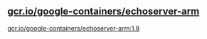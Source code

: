 
[gcr.io/google-containers/echoserver-arm](https://hub.docker.com/r/anjia0532/google-containers.echoserver-arm/tags/)
-----


[gcr.io/google-containers/echoserver-arm:1.8](https://hub.docker.com/r/anjia0532/google-containers.echoserver-arm/tags/)


